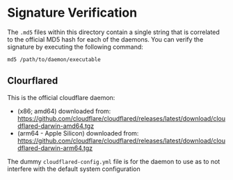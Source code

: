 # Signature Verification

The `.md5` files within this directory contain a single string that is correlated to the official MD5 hash for each of the daemons. You can verify the signature by executing the following command:

`md5 /path/to/daemon/executable`

## Clourflared

This is the official cloudflare daemon:

- (x86; amd64) downloaded from: https://github.com/cloudflare/cloudflared/releases/latest/download/cloudflared-darwin-amd64.tgz
- (arm64 - Apple Silicon) downloaded from: https://github.com/cloudflare/cloudflared/releases/latest/download/cloudflared-darwin-arm64.tgz

The dummy `cloudflared-config.yml` file is for the daemon to use as to not interfere with the default system configuration
